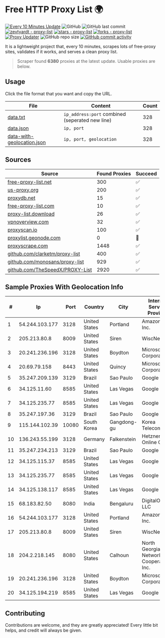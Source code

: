 
# Free HTTP Proxy List 🌍

[![Every 10 Minutes Update](https://github.com/mertguvencli/http-proxy-list/actions/workflows/main.yml/badge.svg?branch=main)](https://github.com/mertguvencli/http-proxy-list/actions/workflows/main.yml)
![GitHub](https://img.shields.io/github/license/mertguvencli/http-proxy-list)
![GitHub last commit](https://img.shields.io/github/last-commit/mertguvencli/http-proxy-list)
[![zevtyardt - proxy-list](https://img.shields.io/static/v1?label=zevtyardt&message=proxy-list&color=blue&logo=github)](https://github.com/zevtyardt/proxy-list "Go to GitHub repo")
[![stars - proxy-list](https://img.shields.io/github/stars/zevtyardt/proxy-list?style=social)](https://github.com/zevtyardt/proxy-list)
[![forks - proxy-list](https://img.shields.io/github/forks/zevtyardt/proxy-list?style=social)](https://github.com/zevtyardt/proxy-list)
[![Proxy Updater](https://github.com/zevtyardt/proxy-list/workflows/Proxy%20Updater/badge.svg)](https://github.com/zevtyardt/proxy-list/actions?query=workflow:"Proxy+Updater")
![GitHub repo size](https://img.shields.io/github/repo-size/zevtyardt/proxy-list)
[![GitHub commit activity](https://img.shields.io/github/commit-activity/m/zevtyardt/proxy-list?logo=commits)](https://github.com/zevtyardt/proxy-list/commits/main)

It is a lightweight project that, every 10 minutes, scrapes lots of free-proxy sites, validates if it works, and serves a clean proxy list.

> Scraper found **6380** proxies at the latest update. Usable proxies are below.

## Usage

Click the file format that you want and copy the URL.

|File|Content|Count|
|----|-------|-----|
|[data.txt](https://raw.githubusercontent.com/mertguvencli/http-proxy-list/main/proxy-list/data.txt)|`ip_address:port` combined (seperated new line)|328|
|[data.json](https://raw.githubusercontent.com/mertguvencli/http-proxy-list/main/proxy-list/data.json)|`ip, port`|328|
|[data-with-geolocation.json](https://raw.githubusercontent.com/mertguvencli/http-proxy-list/main/proxy-list/data-with-geolocation.json)|`ip, port, geolocation`|328|

## Sources

|Source|Found Proxies|Succeed|
|------|-------------|-------|
|[free-proxy-list.net](https://free-proxy-list.net)|300|✅|
|[us-proxy.org](https://www.us-proxy.org)|200|✅|
|[proxydb.net](http://proxydb.net)|15|✅|
|[free-proxy-list.com](https://free-proxy-list.com/?page=&port=&type%5B%5D=http&type%5B%5D=https&up_time=0&search=Search)|10|✅|
|[proxy-list.download](https://www.proxy-list.download/HTTP)|26|✅|
|[vpnoverview.com](https://vpnoverview.com/privacy/anonymous-browsing/free-proxy-servers)|32|✅|
|[proxyscan.io](https://www.proxyscan.io)|100|✅|
|[proxylist.geonode.com](https://proxylist.geonode.com/api/proxy-list?limit=300&page=1&sort_by=lastChecked&sort_type=desc&protocols=http,https)|0|🚫|
|[proxyscrape.com](https://api.proxyscrape.com/v2/?request=displayproxies&protocol=http&timeout=10000&country=all&ssl=all&anonymity=all)|1448|✅|
|[github.com/clarketm/proxy-list](https://raw.githubusercontent.com/clarketm/proxy-list/master/proxy-list-raw.txt)|400|✅|
|[github.com/monosans/proxy-list](https://raw.githubusercontent.com/monosans/proxy-list/main/proxies/http.txt)|929|✅|
|[github.com/TheSpeedX/PROXY-List](https://raw.githubusercontent.com/TheSpeedX/PROXY-List/master/http.txt)|2920|✅|


## Sample Proxies With Geolocation Info

|#|Ip|Port|Country|City|Internet Service Provider|
|-|--|----|-------|----|-------------------------|
|1|54.244.103.177|3128|United States|Portland|Amazon.com, Inc.|
|2|205.213.80.8|8009|United States|Siren|WiscNet|
|3|20.241.236.196|3128|United States|Boydton|Microsoft Corporation|
|4|20.69.79.158|8443|United States|Quincy|Microsoft Corporation|
|5|35.247.209.139|3129|Brazil|Sao Paulo|Google LLC|
|6|34.125.11.60|8585|United States|Las Vegas|Google LLC|
|7|34.125.235.77|8585|United States|Las Vegas|Google LLC|
|8|35.247.197.36|3129|Brazil|Sao Paulo|Google LLC|
|9|115.144.102.39|10080|South Korea|Gangdong-gu|Korea Telecom|
|10|136.243.55.199|3128|Germany|Falkenstein|Hetzner Online GmbH|
|11|35.247.234.213|3129|Brazil|Sao Paulo|Google LLC|
|12|34.125.115.37|8585|United States|Las Vegas|Google LLC|
|13|34.125.235.77|8585|United States|Las Vegas|Google LLC|
|14|34.125.138.117|8585|United States|Las Vegas|Google LLC|
|15|68.183.82.50|8080|India|Bengaluru|DigitalOcean, LLC|
|16|54.244.103.177|3128|United States|Portland|Amazon.com, Inc.|
|17|205.213.80.8|8009|United States|Siren|WiscNet|
|18|204.2.218.145|8080|United States|Calhoun|North Georgia Network Cooperative, Inc.|
|19|20.241.236.196|3128|United States|Boydton|Microsoft Corporation|
|20|34.125.194.219|8585|United States|Las Vegas|Google LLC|



## Contributing

Contributions are welcome, and they are greatly appreciated! Every
little bit helps, and credit will always be given.

